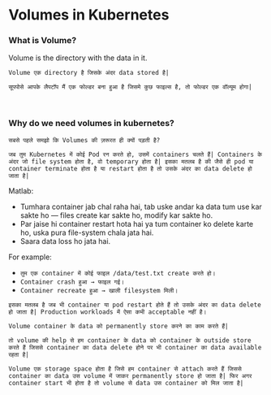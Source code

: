 # Volumes in Kubernetes

### What is Volume?

Volume is the directory with the data in it.

```Volume एक directory है जिसके अंदर data stored है|```

```सूपपोसे आपके लैपटॉप मैं एक फोल्डर बना हुआ है जिसमे कुछ फाइल्स है, तो फोल्डर एक वॉल्यूम होगा|```


<br>

### Why do we need volumes in kubernetes?

```सबसे पहले समझो कि Volumes की ज़रूरत ही क्यों पड़ती है?```

```जब तुम Kubernetes में कोई Pod रन करते हो, उसमें containers चलते हैं| Containers के अंदर जो file system होता है, वो temporary होता है| इसका मतलब है की जैसे ही pod या container terminate होता है या restart होता है तो उसके अंदर का data delete हो जाता है|```

Matlab:
- Tumhara container jab chal raha hai, tab uske andar ka data tum use kar sakte ho — files create kar sakte ho, modify kar sakte ho.
- Par jaise hi container restart hota hai ya tum container ko delete karte ho, uska pura file-system chala jata hai.
- Saara data loss ho jata hai.

For example:
- ```तुम एक container में कोई फाइल /data/test.txt create करते हो।```
- ```Container crash हुआ → फाइल गई।```
- ```Container recreate हुआ → खाली filesystem मिली।```

```इसका मतलब है जब भी container या pod restart होते हैं तो उसके अंदर का data delete हो जाता है| Production workloads में ऐसा कभी acceptable नहीं है।```

```Volume container के data को permanently store करने का काम करते हैं|```

```तो volume की help से हम container के data को container के outside store करते हैं जिससे container का data delete होने पर भी container का data available रहता है|```

```Volume एक storage space होता है जिसे हम container से attach करते हैं जिससे container का data उस volume में जाकर permanently store हो जाता है| फिर अगर container start भी होता है तो volume से data उस container को मिल जाता है|```
